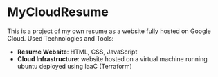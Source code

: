 # MyCloudResume
This is a project of my own resume as a website fully hosted on Google Cloud.
Used Technologies and Tools:
* **Resume Website**: HTML, CSS, JavaScript
* **Cloud Infrastructure**: website hosted on a virtual machine running ubuntu deployed using IaaC (Terraform)
